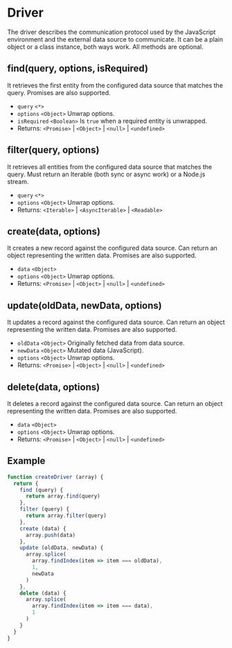 # Driver

The driver describes the communication protocol used by the JavaScript environment and the external data source to communicate. It can be a plain object or a class instance, both ways work. All methods are optional.

## find(query, options, isRequired)

It retrieves the first entity from the configured data source that matches the query. Promises are also supported.

- `query` `<*>`
- `options` `<Object>` Unwrap options.
- `isRequired` `<Boolean>` Is `true` when a required entity is unwrapped.
- Returns: `<Promise>` | `<Object>` | `<null>` | `<undefined>`

## filter(query, options)

It retrieves all entities from the configured data source that matches the query. Must return an Iterable (both sync or async work) or a Node.js stream.

- `query` `<*>`
- `options` `<Object>` Unwrap options.
- Returns: `<Iterable>` | `<AsyncIterable>` | `<Readable>`

## create(data, options)

It creates a new record against the configured data source. Can return an object representing the written data. Promises are also supported.

- `data` `<Object>`
- `options` `<Object>` Unwrap options.
- Returns: `<Promise>` | `<Object>` | `<null>` | `<undefined>`

## update(oldData, newData, options)

It updates a record against the configured data source. Can return an object representing the written data. Promises are also supported.

- `oldData` `<Object>` Originally fetched data from data source.
- `newData` `<Object>` Mutated data (JavaScript).
- `options` `<Object>` Unwrap options.
- Returns: `<Promise>` | `<Object>` | `<null>` | `<undefined>`

## delete(data, options)

It deletes a record against the configured data source. Can return an object representing the written data. Promises are also supported.

- `data` `<Object>`
- `options` `<Object>` Unwrap options.
- Returns: `<Promise>` | `<Object>` | `<null>` | `<undefined>`

## Example

```javascript
function createDriver (array) {
  return {
    find (query) {
      return array.find(query)
    },
    filter (query) {
      return array.filter(query)
    },
    create (data) {
      array.push(data)
    },
    update (oldData, newData) {
      array.splice(
        array.findIndex(item => item === oldData),
        1,
        newData
      )
    },
    delete (data) {
      array.splice(
        array.findIndex(item => item === data),
        1
      )
    }
  }
}
```
